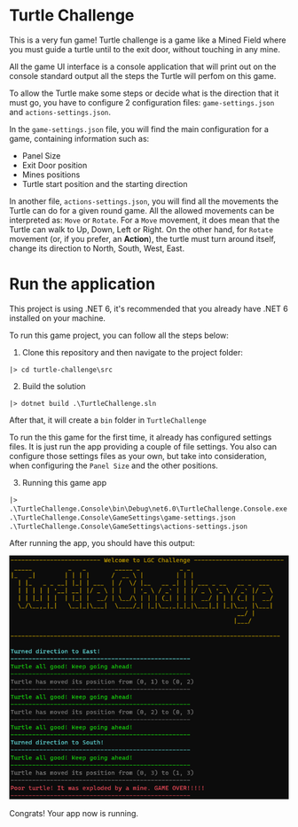 # Turtle Challenge

This is a very fun game! Turtle challenge is a game like a Mined Field where you must guide a turtle until to the exit door, without touching in any mine.

All the game UI interface is a console application that will print out on the console standard output all the steps the Turtle will perfom on this game.

To allow the Turtle make some steps or decide what is the direction that it must go, you have to configure 2 configuration files: `game-settings.json` and `actions-settings.json`.

In the `game-settings.json` file, you will find the main configuration for a game, containing information such as:

- Panel Size
- Exit Door position
- Mines positions
- Turtle start position and the starting direction

In another file, `actions-settings.json`, you will find all the movements the Turtle can do for a given round game. All the allowed movements can be interpreted as: `Move` or `Rotate`. For a `Move` movement, it does mean that the Turtle can walk to Up, Down, Left or Right. On the other hand, for `Rotate` movement (or, if you prefer, an **Action**), the turtle must turn around itself, change its direction to North, South, West, East.

# Run the application
This project is using .NET 6, it's recommended that you already have .NET 6 installed on your machine.

To run this game project, you  can follow all the steps below:

1. Clone this repository and then navigate to the project folder:
```
|> cd turtle-challenge\src
```
2. Build the solution
```
|> dotnet build .\TurtleChallenge.sln
```
After that, it will create a `bin` folder in `TurtleChallenge`

To run the this game for the first time, it already has configured settings files. It is just run the app providing a couple of file settings. You also can configure those settings files as your own, but take into consideration, when configuring the `Panel Size` and the other positions.

3. Running this game app
```
|> .\TurtleChallenge.Console\bin\Debug\net6.0\TurtleChallenge.Console.exe .\TurtleChallenge.Console\GameSettings\game-settings.json .\TurtleChallenge.Console\GameSettings\actions-settings.json
```

After running the app, you should have this output:

![](https://github.com/jr-araujo/turtle-challenge/blob/main/images/output-after-running.png)

Congrats! Your app now is running.